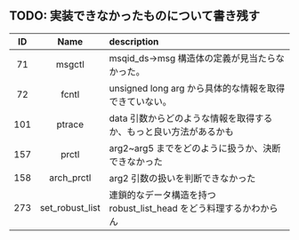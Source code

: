 ## TODO: 実装できなかったものについて書き残す

| ID  |      Name       | description                                                        |
| :-: | :-------------: | :----------------------------------------------------------------- |
| 71  |     msgctl      | msqid_ds->msg 構造体の定義が見当たらなかった。                     |
| 72  |      fcntl      | unsigned long arg から具体的な情報を取得できていない。             |
| 101 |     ptrace      | data 引数からどのような情報を取得するか、もっと良い方法があるかも  |
| 157 |      prctl      | arg2~arg5 までをどのように扱うか、決断できなかった                 |
| 158 |   arch_prctl    | arg2 引数の扱いを判断できなかった                                  |
| 273 | set_robust_list | 連鎖的なデータ構造を持つ robust_list_head をどう料理するかわからん |
